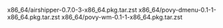 x86_64/airshipper-0.7.0-3-x86_64.pkg.tar.zst
x86_64/povy-dmenu-0.1-1-x86_64.pkg.tar.zst
x86_64/povy-wm-0.1-1-x86_64.pkg.tar.zst
